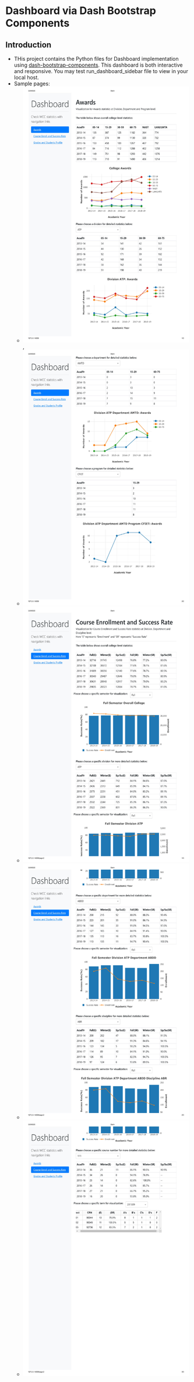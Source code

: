 # Dashboard via Dash Bootstrap Components
## Introduction
* THis project contains the Python files for Dashboard implementation using [dash-bootstrap-components](https://dash-bootstrap-components.opensource.faculty.ai/). This dashboard is both interactive and responsive. You may test run_dashboard_sidebar file to view in your local host.
* Sample pages:
  - <img src="https://github.com/MengyaoHuang/Community-College-Research/blob/master/Dashboard/Dashboard%20DBC/Img/Awards_1.jpg" width="500" height="700">, 
  - <img src="https://github.com/MengyaoHuang/Community-College-Research/blob/master/Dashboard/Dashboard%20DBC/Img/Awards_2.jpg" width="500" height="700">
  - <img src="https://github.com/MengyaoHuang/Community-College-Research/blob/master/Dashboard/Dashboard%20DBC/Img/Courses_1.jpg" width="500" height="700">
  - <img src="https://github.com/MengyaoHuang/Community-College-Research/blob/master/Dashboard/Dashboard%20DBC/Img/Courses_2.jpg" width="500" height="700">
  - <img src="https://github.com/MengyaoHuang/Community-College-Research/blob/master/Dashboard/Dashboard%20DBC/Img/Courses_3.jpg" width="500" height="700">
